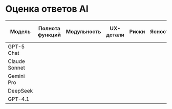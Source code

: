 # Оценка ответов AI

| Модель        | Полнота функций | Модульность | UX-детали | Риски | Ясность | Итог (0–15) |
|---------------|-----------------|-------------|-----------|-------|---------|-------------|
| GPT-5 Chat    |                 |             |           |       |         |             |
| Claude Sonnet |                 |             |           |       |         |             |
| Gemini Pro    |                 |             |           |       |         |             |
| DeepSeek      |                 |             |           |       |         |             |
| GPT-4.1       |                 |             |           |       |         |             |

